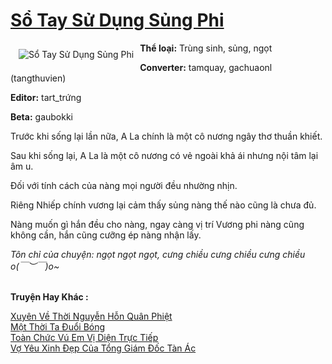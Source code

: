 <a href="https://utruyen.com/so-tay-su-dung-sung-phi/16965/" title="Sổ Tay Sử Dụng Sủng Phi"><h1>Sổ Tay Sử Dụng Sủng Phi</h1></a><div style="display:table"><img align="right" style="float: left; padding: 10px;" src="https://utruyen.com/images/story/200x260/so-tay-su-dung-sung-phi.jpg" alt="Sổ Tay Sử Dụng Sủng Phi"><b>Thể loại:</b> Trùng sinh, sủng, ngọt<p></p><b>Converter:</b> tamquay, gachuaonl (tangthuvien)<p></p><b>Editor:</b> tart_trứng<p></p><b>Beta:</b> gaubokki​<p></p>Trước khi sống lại lần nữa, A La chính là một cô nương ngây thơ thuần khiết.<p></p>Sau khi sống lại, A La là một cô nương có vẻ ngoài khả ái nhưng nội tâm lại âm u.<p></p>Đối với tính cách của nàng mọi người đều nhường nhịn.<p></p>Riêng Nhiếp chính vương lại cảm thấy sủng nàng thế nào cũng là chưa đủ.<p></p>Nàng muốn gì hắn đều cho nàng, ngay càng vị trí Vương phi nàng cũng không cần, hắn cũng cưỡng ép nàng nhận lấy.<p></p><i>Tôn chỉ của chuyện: ngọt ngọt ngọt, cưng chiều cưng chiều cưng chiều o(*￣︶￣*)o~</i></div><p><br><b>Truyện Hay Khác :</b></p><a href="https://utruyen.com/xuyen-ve-thoi-nguyen-hon-quan-phiet/18510/" alt="Xuyên Về Thời Nguyễn Hỗn Quân Phiệt">Xuyên Về Thời Nguyễn Hỗn Quân Phiệt</a><br/><a href="https://www.wattpad.com/story/205225179-m%E1%BB%99t-th%E1%BB%9Di-ta-%C4%91u%E1%BB%95i-b%C3%B3ng" alt="Một Thời Ta Đuổi Bóng">Một Thời Ta Đuổi Bóng</a><br/><a href="https://dammy2019.blogspot.com/2019/11/toan-chuc-vu-em-vi-dien-truc-tiep.html" alt="Toàn Chức Vú Em Vị Diện Trực Tiếp">Toàn Chức Vú Em Vị Diện Trực Tiếp</a><br/><a href="https://github.com/quanluxury/truyenhot/tree/master/truyenhay/5323/" alt="Vợ Yêu Xinh Đẹp Của Tổng Giám Đốc Tàn Ác">Vợ Yêu Xinh Đẹp Của Tổng Giám Đốc Tàn Ác</a><br/>